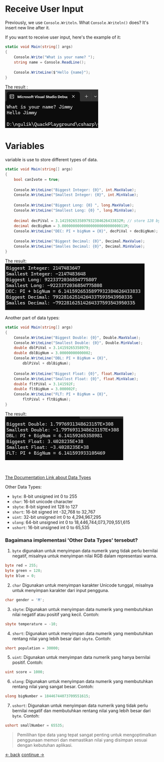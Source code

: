 # Receive User Input

Previously, we use `Console.Writeln`. What `Console.Writeln()` does? It's insert new line after it.

If you want to receive user input, here's the example of it:

```csharp
static void Main(string[] args)
{
    Console.Write("What is your name? ");
    string name = Console.ReadLine();

    Console.WriteLine($"Hello {name}");
}
```

The result : <br>
![Image](../images/basic/01-receive-user-input.png) 


# Variables
variable is use to store different types of data.

```csharp
static void Main(string[] args)
{
    bool canIvote = true;

    Console.WriteLine("Biggest Integer: {0}", int.MaxValue);
    Console.WriteLine("Smallest Integer: {0}", int.MinValue);

    Console.WriteLine("Biggest Long: {0} ", long.MaxValue);
    Console.WriteLine("Smallest Long: {0} ", long.MinValue);

    decimal decPiVal = 3.1415926535897932384626433832M; // store 128 bytes
    decimal decBigNum = 3.00000000000000000000000000011M;
    Console.WriteLine("DEC: PI + bigNum = {0}", decPiVal + decBigNum);

    Console.WriteLine("Biggest Decimal: {0}", Decimal.MaxValue);
    Console.WriteLine("Smalles Decimal: {0}", Decimal.MinValue);
}
```

The result: <br>
![Image](../images/basic/02-datatypes-1.png) 


Another part of data types:
```csharp
static void Main(string[] args)
{
    Console.WriteLine("Biggest Double: {0}", Double.MaxValue);
    Console.WriteLine("Smallest Double: {0}", Double.MinValue);
    double dblPiVal = 3.14159265358979;
    double dblBigNum = 3.00000000000002;
    Console.WriteLine("DBL: PI + BigNum = {0}",
        dblPiVal + dblBigNum);

    Console.WriteLine("Biggest Float: {0}", float.MaxValue);
    Console.WriteLine("Smallest Float: {0}", float.MinValue);
    double fltPiVal = 3.141592F;
    double fltBigNum = 3.000002F;
    Console.WriteLine("FLT: PI + BigNum = {0}",
        fltPiVal + fltBigNum);
}
```

The result: <br>
![Image](../images/basic/02-datatypes-2.png) 


<br>

[The Documentation Link about Data Types](https://learn.microsoft.com/en-us/dotnet/csharp/language-reference/builtin-types/floating-point-numeric-types)


Other Data Types:
* `byte`: 8-bit unsigned int 0 to 255
* `char`: 16-bit unicode character
* `sbyte`: 8-bit signed int 128 to 127
* `short`: 16-bit signed int -32,768 to 32,767
* `uint`: 32-bit unsigned int 0 to 4,294,967,295
* `ulong`: 64-bit unsigned int 0 to 18,446,744,073,709,551,615
* `ushort`: 16-bit unsigned int 0 to 65,535

### Bagaimana implementasi 'Other Data Types' tersebut?
1. `byte` digunakan untuk menyimpan data numerik yang tidak perlu bernilai negatif, misalnya untuk menyimpan nilai RGB dalam representasi warna.
```csharp
byte red = 255;
byte green = 128;
byte blue = 0;
```

2. `char` Digunakan untuk menyimpan karakter Unicode tunggal, misalnya untuk menyimpan karakter dari input pengguna.
```csharp
char gender = 'M';
```

3. `sbyte`: Digunakan untuk menyimpan data numerik yang membutuhkan nilai negatif atau positif yang kecil. Contoh:
```csharp
sbyte temperature = -10;
```

4. `short`: Digunakan untuk menyimpan data numerik yang membutuhkan rentang nilai yang lebih besar dari `sbyte`. Contoh: 
```csharp
short population = 30000;
```

5. `uint`: Digunakan untuk menyimpan data numerik yang hanya bernilai positif. 
Contoh:
```csharp
uint score = 1000;
```

6. `ulong`: Digunakan untuk menyimpan data numerik yang membutuhkan rentang nilai yang sangat besar. Contoh: 
```csharp
ulong bigNumber = 18446744073709551615;
```

7. `ushort`: Digunakan untuk menyimpan data numerik yang tidak perlu bernilai negatif dan membutuhkan rentang nilai yang lebih besar dari `byte`. Contoh: 
```csharp
ushort smallNumber = 65535;
```


> Pemilihan tipe data yang tepat sangat penting untuk mengoptimalkan penggunaan memori dan memastikan nilai yang disimpan sesuai dengan kebutuhan aplikasi.


[<- back](https://github.com/QuackPlayground/csharp/blob/main/theory/basic/01.md)
[continue ->](https://github.com/QuackPlayground/csharp/blob/main/theory/basic/03.md)